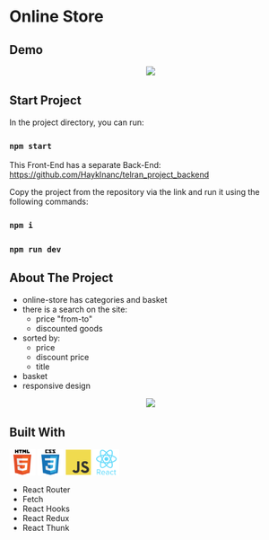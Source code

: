 # Online Store

## Demo

<p align="center">
<img src="https://github.com/RomanyanaSol/Online-store-selling-goods-for-the-garden/blob/main/Garden%20demo.gif" >
</p>


## Start Project

In the project directory, you can run:

### `npm start`

This Front-End has a separate Back-End:
https://github.com/HaykInanc/telran_project_backend

Сopy the project from the repository via the link and run it using the following commands:
### `npm i`

### `npm run dev`




## About The Project

- online-store has categories and basket
- there is a search on the site:  
  - price "from-to"  
  - discounted goods
- sorted by:  
  - price  
  - discount price  
  - title  
- basket
- responsive design

<p align="center">
<img src="https://github.com/RomanyanaSol/Online-store-selling-goods-for-the-garden/blob/main/Responsive%20Design.gif" >
</p>



## Built With

<img src = 'https://raw.githubusercontent.com/devicons/devicon/master/icons/html5/html5-original-wordmark.svg' width="46" height="46" alt="HTML"/> <img src = 'https://raw.githubusercontent.com/devicons/devicon/master/icons/css3/css3-original-wordmark.svg' width="46" height="46" alt="CSS" /> <img src = 'https://raw.githubusercontent.com/devicons/devicon/master/icons/javascript/javascript-original.svg' width="46" height="46" alt="CSS" /> <img src = 'https://raw.githubusercontent.com/devicons/devicon/master/icons/react/react-original-wordmark.svg' width="46" height="46" alt="CSS" />

- React Router
- Fetch
- React Hooks
- React Redux
- React Thunk



